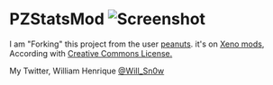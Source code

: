 PZStatsMod  ![Screenshot](http://xeno-mods.com/images/licenses/by-sa.png)
==========

I am "Forking" this project from the user <a href="http://xeno-mods.com/profile/263" target="_blank">peanuts</a>. it's on <a href="http://xeno-mods.com/mod/81/project-zomboid-stats-mod" target="_blank">Xeno mods</a>, According with <a href="http://creativecommons.org/licenses/" target="_blank">Creative Commons License.</a>

My Twitter, William Henrique <a href="https://twitter.com/Will_Sn0w" target="_blank">@Will_Sn0w</a>

